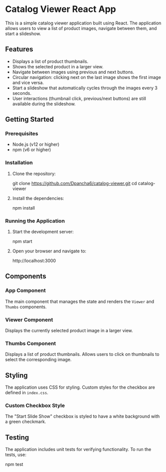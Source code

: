 # Catalog Viewer React App

This is a simple catalog viewer application built using React. The application allows users to view a list of product images, navigate between them, and start a slideshow.

## Features

- Displays a list of product thumbnails.
- Shows the selected product in a larger view.
- Navigate between images using previous and next buttons.
- Circular navigation: clicking next on the last image shows the first image and vice versa.
- Start a slideshow that automatically cycles through the images every 3 seconds.
- User interactions (thumbnail click, previous/next buttons) are still available during the slideshow.

## Getting Started

### Prerequisites

- Node.js (v12 or higher)
- npm (v6 or higher)

### Installation

1. Clone the repository:

   git clone https://github.com/Dpancha6/catalog-viewer.git
   cd catalog-viewer

2. Install the dependencies:

   npm install

### Running the Application

1. Start the development server:

   npm start

2. Open your browser and navigate to:

   http://localhost:3000

## Components

### App Component

The main component that manages the state and renders the `Viewer` and `Thumbs` components.

### Viewer Component

Displays the currently selected product image in a larger view.

### Thumbs Component

Displays a list of product thumbnails. Allows users to click on thumbnails to select the corresponding image.

## Styling

The application uses CSS for styling. Custom styles for the checkbox are defined in `index.css`.

### Custom Checkbox Style

The "Start Slide Show" checkbox is styled to have a white background with a green checkmark.

## Testing

The application includes unit tests for verifying functionality. To run the tests, use:

npm test
